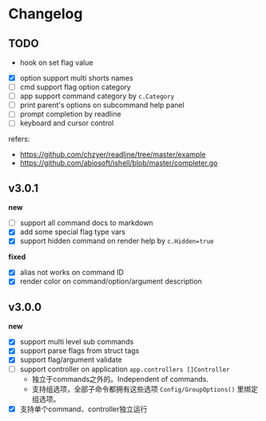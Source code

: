 # Changelog

## TODO

- hook on set flag value
- [x] option support multi shorts names
- [ ] cmd support flag option category
- [ ] app support command category by `c.Category`
- [ ] print parent's options on subcommand help panel
- [ ] prompt completion by readline
- [ ] keyboard and cursor control

refers:

- https://github.com/chzyer/readline/tree/master/example
- https://github.com/abiosoft/ishell/blob/master/completer.go

## v3.0.1

**new**

- [ ] support all command docs to markdown
- [x] add some special flag type vars
- [x] support hidden command on render help by `c.Hidden=true`

**fixed**

- [x] alias not works on command ID
- [x] render color on command/option/argument description

## v3.0.0

**new**

- [x] support multi level sub commands
- [x] support parse flags from struct tags
- [x] support flag/argument validate
- [ ] support controller on application `app.controllers []Controller`
  - 独立于commands之外的。Independent of commands.
  - 支持组选项，全部子命令都拥有这些选项 `Config/GroupOptions()` 里绑定组选项。
- [x] 支持单个command、controller独立运行
